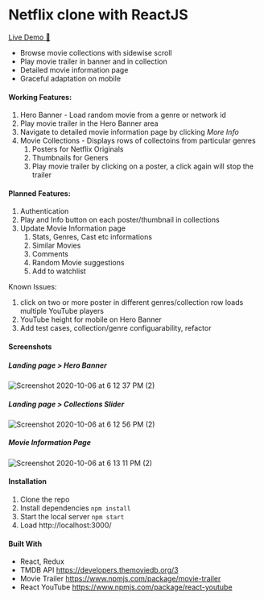 # Netflix clone with ReactJS

[Live Demo :rocket: ](https://netflix-clone-45239.web.app/)


* Browse movie collections with sidewise scroll 
* Play movie trailer in banner and in collection
* Detailed movie information page 
* Graceful adaptation on mobile

#### Working Features:
1. Hero Banner - Load random movie from a genre or network id
2. Play movie trailer in the Hero Banner area
3. Navigate to detailed movie information page by clicking _More Info_
4. Movie Collections - Displays rows of collectoins from particular genres
    1. Posters for Netflix Originals
    2. Thumbnails for Geners 
    3. Play movie trailer by clicking on a poster, a click again will stop the trailer

#### Planned Features:
1. Authentication 
2. Play and Info button on each poster/thumbnail in collections
3. Update Movie Information page
    1. Stats, Genres, Cast etc informations
    2. Similar Movies
    3. Comments
    4. Random Movie suggestions
    5. Add to watchlist
    
Known Issues:
1. click on two or more poster in different genres/collection row loads multiple YouTube players
2. YouTube height for mobile on Hero Banner
3. Add test cases, collection/genre configuarability, refactor 


#### Screenshots
##### Landing page > Hero Banner
![Screenshot 2020-10-06 at 6 12 37 PM (2)](https://user-images.githubusercontent.com/71149670/95203178-00b7cd80-0800-11eb-9a1a-1235cdc6f66f.png)

##### Landing page > Collections Slider
![Screenshot 2020-10-06 at 6 12 56 PM (2)](https://user-images.githubusercontent.com/71149670/95203198-07464500-0800-11eb-98b3-18137dcc86ee.png)

##### Movie Information Page
![Screenshot 2020-10-06 at 6 13 11 PM (2)](https://user-images.githubusercontent.com/71149670/95203200-07dedb80-0800-11eb-905f-a3146d1456cd.png)



#### Installation
1. Clone the repo
2. Install dependencies `npm install` 
3. Start the local server `npm start`
4. Load http://localhost:3000/

#### Built With
* React, Redux 
* TMDB API https://developers.themoviedb.org/3
* Movie Trailer https://www.npmjs.com/package/movie-trailer
* React YouTube https://www.npmjs.com/package/react-youtube
